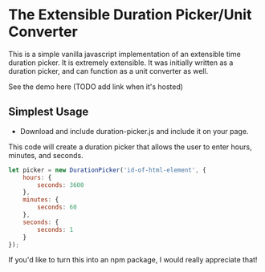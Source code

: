 # The Extensible Duration Picker/Unit Converter
This is a simple vanilla javascript implementation of an extensible time duration picker.
It is extremely extensible.
It was initially written as a duration picker, and can function as a unit converter as well.

See the demo here (TODO add link when it's hosted)

## Simplest Usage
- Download and include duration-picker.js and include it on your page.

This code will create a duration picker that allows the user to enter hours, minutes, and seconds.
```javascript
let picker = new DurationPicker('id-of-html-element', {
    hours: {
        seconds: 3600
    },
    minutes: {
        seconds: 60
    },
    seconds: {
        seconds: 1
    }
});
```

If you'd like to turn this into an npm package, I would really appreciate that!


